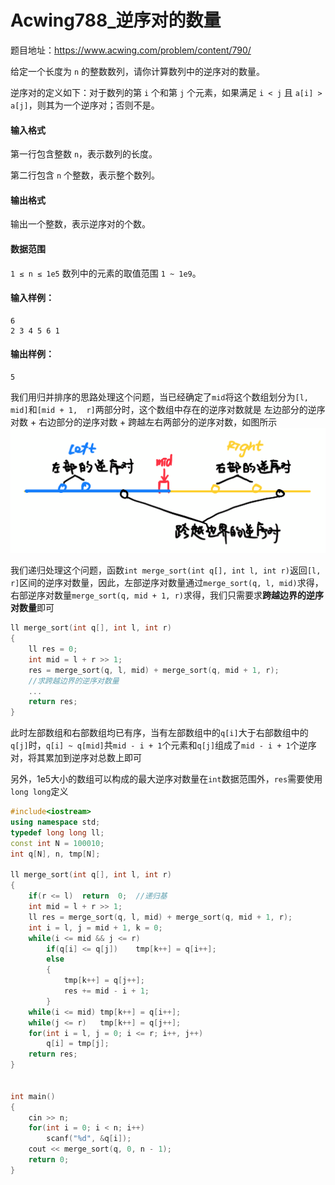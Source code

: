 # Acwing788_逆序对的数量

题目地址：https://www.acwing.com/problem/content/790/

给定一个长度为 `n` 的整数数列，请你计算数列中的逆序对的数量。

逆序对的定义如下：对于数列的第 `i` 个和第 `j` 个元素，如果满足 `i < j` 且 `a[i] > a[j]`，则其为一个逆序对；否则不是。

#### 输入格式

第一行包含整数 `n`，表示数列的长度。

第二行包含 `n` 个整数，表示整个数列。

#### 输出格式

输出一个整数，表示逆序对的个数。

#### 数据范围

`1 ≤ n ≤ 1e5`
数列中的元素的取值范围 `1 ~ 1e9`。

#### 输入样例：

```input
6
2 3 4 5 6 1
```

#### 输出样例：

```output
5
```

我们用归并排序的思路处理这个问题，当已经确定了`mid`将这个数组划分为`[l, mid]`和`[mid + 1,  r]`两部分时，这个数组中存在的逆序对数就是 左边部分的逆序对数 + 右边部分的逆序对数 + 跨越左右两部分的逆序对数，如图所示![image-20210816101538181](https://raw.githubusercontent.com/RainGiving/PictureBed/master/img1/20210816101538.png)

我们递归处理这个问题，函数`int merge_sort(int q[], int l, int r)`返回`[l, r]`区间的逆序对数量，因此，左部逆序对数量通过`merge_sort(q, l, mid)`求得，右部逆序对数量`merge_sort(q, mid + 1, r)`求得，我们只需要求**跨越边界的逆序对数量**即可

```cpp
ll merge_sort(int q[], int l, int r)
{
    ll res = 0;
    int mid = l + r >> 1;
    res = merge_sort(q, l, mid) + merge_sort(q, mid + 1, r);
    //求跨越边界的逆序对数量
    ...
    return res;
}
```

此时左部数组和右部数组均已有序，当有左部数组中的`q[i]`大于右部数组中的`q[j]`时，`q[i] ~ q[mid]`共`mid - i + 1`个元素和`q[j]`组成了`mid - i + 1`个逆序对，将其累加到逆序对总数上即可

另外，1e5大小的数组可以构成的最大逆序对数量在`int`数据范围外，`res`需要使用`long long`定义

```cpp
#include<iostream>
using namespace std;
typedef long long ll;
const int N = 100010;
int q[N], n, tmp[N];

ll merge_sort(int q[], int l, int r)
{
    if(r <= l)  return  0;	//递归基
    int mid = l + r >> 1;
    ll res = merge_sort(q, l, mid) + merge_sort(q, mid + 1, r);
    int i = l, j = mid + 1, k = 0;
    while(i <= mid && j <= r)
        if(q[i] <= q[j])    tmp[k++] = q[i++];
        else
        {
            tmp[k++] = q[j++];
            res += mid - i + 1;
        }
    while(i <= mid) tmp[k++] = q[i++];
    while(j <= r)   tmp[k++] = q[j++];
    for(int i = l, j = 0; i <= r; i++, j++)
        q[i] = tmp[j];
    return res;
}


int main()
{
    cin >> n;
    for(int i = 0; i < n; i++)
        scanf("%d", &q[i]);
    cout << merge_sort(q, 0, n - 1);
    return 0;
}
```

